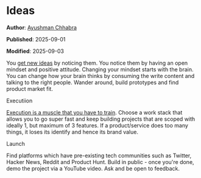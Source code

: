 # Ideas

**Author**: [Ayushman Chhabra](/#/author/Ayushman%20Chhabra)

**Published**: 2025-09-01

**Modified**: 2025-09-03

You [get new ideas](https://paulgraham.com/getideas.html) by noticing them. You notice them by having an open mindset and positive attitude. Changing your mindset starts with the brain. You can change how your brain thinks by consuming the write content and talking to the right people. Wander around, build prototypes and find product market fit.

Executiion

[Execution is a muscle that you have to train](https://www.youtube.com/watch?v=1CDBbEVBtBU). Choose a work stack that allows you to go super fast and keep building projects that are scoped with ideally 1, but maximum of 3 features. If a product/service does too many things, it loses its identify and hence its brand value.

Launch

Find platforms which have pre-existing tech communities such as Twitter, Hacker News, Reddit and Product Hunt. Build in public - once you're done, demo the project via a YouTube video. Ask and be open to feedback.
